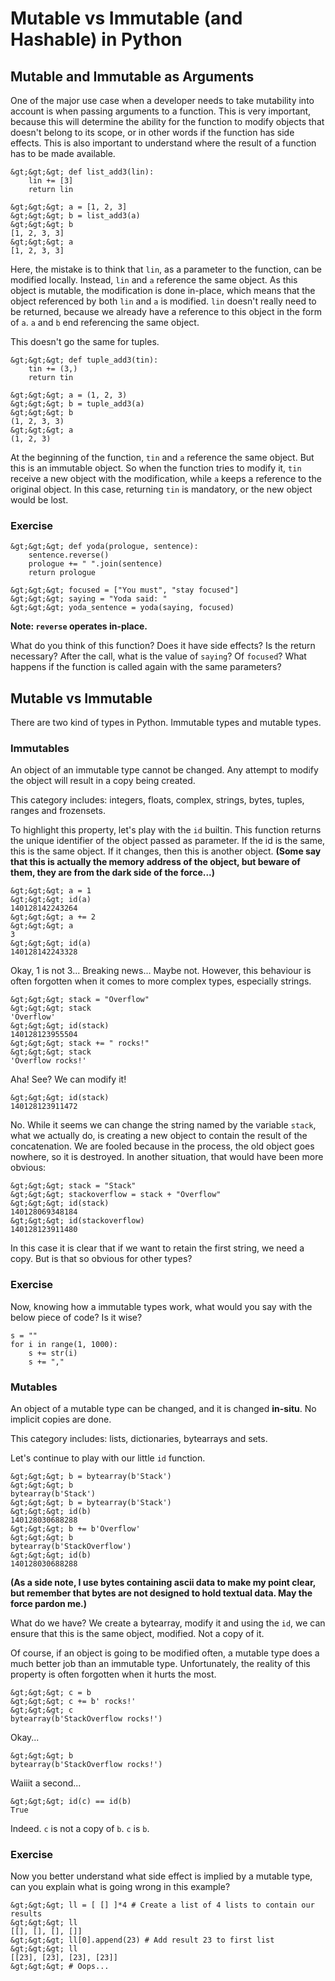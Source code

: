# Mutable vs Immutable (and Hashable) in Python



## Mutable and Immutable as Arguments


One of the major use case when a developer needs to take mutability into account is when passing arguments to a function. This is very important, because this will determine the ability for the function to modify objects that doesn't belong to its scope, or in other words if the function has side effects. This is also important to understand where the result of a function has to be made available.

```
&gt;&gt;&gt; def list_add3(lin):
    lin += [3]
    return lin

&gt;&gt;&gt; a = [1, 2, 3]
&gt;&gt;&gt; b = list_add3(a)
&gt;&gt;&gt; b
[1, 2, 3, 3]
&gt;&gt;&gt; a
[1, 2, 3, 3]

```

Here, the mistake is to think that `lin`, as a parameter to the function, can be modified locally. Instead, `lin` and `a` reference the same object. As this object is mutable, the modification is done in-place, which means that the object referenced by both `lin` and `a` is modified. `lin` doesn't really need to be returned, because we already have a reference to this object in the form of `a`. `a` and `b` end referencing the same object.

This doesn't go the same for tuples.

```
&gt;&gt;&gt; def tuple_add3(tin):
    tin += (3,)
    return tin

&gt;&gt;&gt; a = (1, 2, 3)
&gt;&gt;&gt; b = tuple_add3(a)
&gt;&gt;&gt; b
(1, 2, 3, 3)
&gt;&gt;&gt; a
(1, 2, 3)

```

At the beginning of the function, `tin` and `a` reference the same object. But this is an immutable object. So when the function tries to modify it, `tin` receive a new object with the modification, while `a` keeps a reference to the original object. In this case, returning `tin` is mandatory, or the new object would be lost.

### Exercise

```
&gt;&gt;&gt; def yoda(prologue, sentence):
    sentence.reverse()
    prologue += " ".join(sentence)
    return prologue

&gt;&gt;&gt; focused = ["You must", "stay focused"]
&gt;&gt;&gt; saying = "Yoda said: "
&gt;&gt;&gt; yoda_sentence = yoda(saying, focused)

```

**Note: `reverse` operates in-place.**

What do you think of this function? Does it have side effects? Is the return necessary? After the call, what is the value of `saying`? Of `focused`? What happens if the function is called again with the same parameters?



## Mutable vs Immutable


There are two kind of types in Python. Immutable types and mutable types.

### Immutables

An object of an immutable type cannot be changed. Any attempt to modify the object will result in a copy being created.

This category includes: integers, floats, complex, strings, bytes, tuples, ranges and frozensets.

To highlight this property, let's play with the `id` builtin. This function returns the unique identifier of the object passed as parameter. If the id is the same, this is the same object. If it changes, then this is another object. **(Some say that this is actually the memory address of the object, but beware of them, they are from the dark side of the force...)**

```
&gt;&gt;&gt; a = 1
&gt;&gt;&gt; id(a)
140128142243264
&gt;&gt;&gt; a += 2
&gt;&gt;&gt; a
3
&gt;&gt;&gt; id(a)
140128142243328

```

Okay, 1 is not 3... Breaking news... Maybe not. However, this behaviour is often forgotten when it comes to more complex types, especially strings.

```
&gt;&gt;&gt; stack = "Overflow"
&gt;&gt;&gt; stack
'Overflow'
&gt;&gt;&gt; id(stack)
140128123955504
&gt;&gt;&gt; stack += " rocks!"
&gt;&gt;&gt; stack
'Overflow rocks!'

```

Aha! See? We can modify it!

```
&gt;&gt;&gt; id(stack)
140128123911472

```

No. While it seems we can change the string named by the variable `stack`, what we actually do, is creating a new object to contain the result of the concatenation. We are fooled because in the process, the old object goes nowhere, so it is destroyed. In another situation, that would have been more obvious:

```
&gt;&gt;&gt; stack = "Stack"
&gt;&gt;&gt; stackoverflow = stack + "Overflow"
&gt;&gt;&gt; id(stack)
140128069348184
&gt;&gt;&gt; id(stackoverflow)
140128123911480

```

In this case it is clear that if we want to retain the first string, we need a copy. But is that so obvious for other types?

### Exercise

Now, knowing how a immutable types work, what would you say with the below piece of code? Is it wise?

```
s = ""
for i in range(1, 1000):
    s += str(i)
    s += ","

```

### Mutables

An object of a mutable type can be changed, and it is changed **in-situ**. No implicit copies are done.

This category includes: lists, dictionaries, bytearrays and sets.

Let's continue to play with our little `id` function.

```
&gt;&gt;&gt; b = bytearray(b'Stack')
&gt;&gt;&gt; b
bytearray(b'Stack')
&gt;&gt;&gt; b = bytearray(b'Stack')
&gt;&gt;&gt; id(b)
140128030688288
&gt;&gt;&gt; b += b'Overflow'
&gt;&gt;&gt; b
bytearray(b'StackOverflow')
&gt;&gt;&gt; id(b)
140128030688288

```

**(As a side note, I use bytes containing ascii data to make my point clear, but remember that bytes are not designed to hold textual data. May the force pardon me.)**

What do we have? We create a bytearray, modify it and using the `id`, we can ensure that this is the same object, modified. Not a copy of it.

Of course, if an object is going to be modified often, a mutable type does a much better job than an immutable type. Unfortunately, the reality of this property is often forgotten when it hurts the most.

```
&gt;&gt;&gt; c = b
&gt;&gt;&gt; c += b' rocks!'
&gt;&gt;&gt; c
bytearray(b'StackOverflow rocks!')

```

Okay...

```
&gt;&gt;&gt; b
bytearray(b'StackOverflow rocks!')

```

Waiiit a second...

```
&gt;&gt;&gt; id(c) == id(b)
True

```

Indeed. `c` is not a copy of `b`. `c` is `b`.

### Exercise

Now you better understand what side effect is implied by a mutable type, can you explain what is going wrong in this example?

```
&gt;&gt;&gt; ll = [ [] ]*4 # Create a list of 4 lists to contain our results
&gt;&gt;&gt; ll
[[], [], [], []]
&gt;&gt;&gt; ll[0].append(23) # Add result 23 to first list
&gt;&gt;&gt; ll
[[23], [23], [23], [23]]
&gt;&gt;&gt; # Oops...

```

